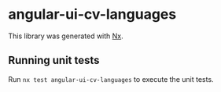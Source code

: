 # angular-ui-cv-languages

This library was generated with [Nx](https://nx.dev).

## Running unit tests

Run `nx test angular-ui-cv-languages` to execute the unit tests.
